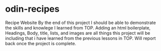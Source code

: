 # odin-recipes
Recipe Website 
By the end of this project I should be able to demonstrate the skills and knowlege I learned from TOP.
Adding an html boilerplate, Headings, Body, title, lists, and images are all things this project will be including that i have learned
from the previous lessons in TOP.
Will report back once the project is complete.